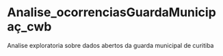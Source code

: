 # Analise_ocorrenciasGuardaMunicipaç_cwb
Analise exploratoria sobre dados abertos da guarda municipal de curitiba
